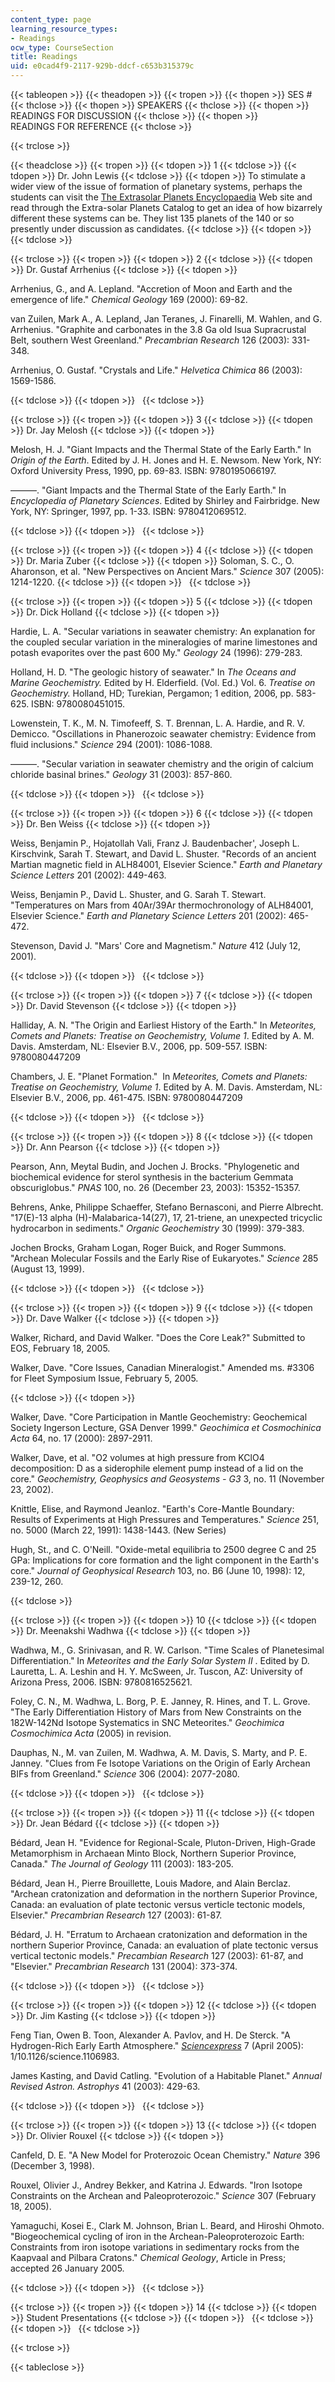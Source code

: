 ```yaml
---
content_type: page
learning_resource_types:
- Readings
ocw_type: CourseSection
title: Readings
uid: e0cad4f9-2117-929b-ddcf-c653b315379c
---
```


{{< tableopen >}}
{{< theadopen >}}
{{< tropen >}}
{{< thopen >}}
SES #
{{< thclose >}}
{{< thopen >}}
SPEAKERS
{{< thclose >}}
{{< thopen >}}
READINGS FOR DISCUSSION
{{< thclose >}}
{{< thopen >}}
READINGS FOR REFERENCE
{{< thclose >}}

{{< trclose >}}

{{< theadclose >}}
{{< tropen >}}
{{< tdopen >}}
1
{{< tdclose >}}
{{< tdopen >}}
Dr. John Lewis
{{< tdclose >}}
{{< tdopen >}}
To stimulate a wider view of the issue of formation of planetary systems, perhaps the students can visit the [The Extrasolar Planets Encyclopaedia](http://exoplanet.eu/) Web site and read through the Extra-solar Planets Catalog to get an idea of how bizarrely different these systems can be. They list 135 planets of the 140 or so presently under discussion as candidates.
{{< tdclose >}}
{{< tdopen >}}
 
{{< tdclose >}}

{{< trclose >}}
{{< tropen >}}
{{< tdopen >}}
2
{{< tdclose >}}
{{< tdopen >}}
Dr. Gustaf Arrhenius
{{< tdclose >}}
{{< tdopen >}}


Arrhenius, G., and A. Lepland. "Accretion of Moon and Earth and the emergence of life." _Chemical Geology_ 169 (2000): 69-82.

van Zuilen, Mark A., A. Lepland, Jan Teranes, J. Finarelli, M. Wahlen, and G. Arrhenius. "Graphite and carbonates in the 3.8 Ga old Isua Supracrustal Belt, southern West Greenland." _Precambrian Research_ 126 (2003): 331-348.

Arrhenius, O. Gustaf. "Crystals and Life." _Helvetica Chimica_ 86 (2003): 1569-1586.


{{< tdclose >}}
{{< tdopen >}}
 
{{< tdclose >}}

{{< trclose >}}
{{< tropen >}}
{{< tdopen >}}
3
{{< tdclose >}}
{{< tdopen >}}
Dr. Jay Melosh
{{< tdclose >}}
{{< tdopen >}}


Melosh, H. J. "Giant Impacts and the Thermal State of the Early Earth." In _Origin of the Earth_. Edited by J. H. Jones and H. E. Newsom. New York, NY: Oxford University Press, 1990, pp. 69-83. ISBN: 9780195066197.

———. "Giant Impacts and the Thermal State of the Early Earth." In _Encyclopedia of Planetary Sciences_. Edited by Shirley and Fairbridge. New York, NY: Springer, 1997, pp. 1-33. ISBN: 9780412069512.


{{< tdclose >}}
{{< tdopen >}}
 
{{< tdclose >}}

{{< trclose >}}
{{< tropen >}}
{{< tdopen >}}
4
{{< tdclose >}}
{{< tdopen >}}
Dr. Maria Zuber
{{< tdclose >}}
{{< tdopen >}}
Soloman, S. C., O. Aharonson, et al. "New Perspectives on Ancient Mars." _Science_ 307 (2005): 1214-1220.
{{< tdclose >}}
{{< tdopen >}}
 
{{< tdclose >}}

{{< trclose >}}
{{< tropen >}}
{{< tdopen >}}
5
{{< tdclose >}}
{{< tdopen >}}
Dr. Dick Holland
{{< tdclose >}}
{{< tdopen >}}


Hardie, L. A. "Secular variations in seawater chemistry: An explanation for the coupled secular variation in the mineralogies of marine limestones and potash evaporites over the past 600 My." _Geology_ 24 (1996): 279-283.

Holland, H. D. "The geologic history of seawater." In _The Oceans and Marine Geochemistry._ Edited by H. Elderfield. (Vol. Ed.) Vol. 6. _Treatise on Geochemistry._ Holland, HD; Turekian, Pergamon; 1 edition, 2006, pp. 583-625. ISBN: 9780080451015.

Lowenstein, T. K., M. N. Timofeeff, S. T. Brennan, L. A. Hardie, and R. V. Demicco. "Oscillations in Phanerozoic seawater chemistry: Evidence from fluid inclusions." _Science_ 294 (2001): 1086-1088.

———. "Secular variation in seawater chemistry and the origin of calcium chloride basinal brines." _Geology_ 31 (2003): 857-860.


{{< tdclose >}}
{{< tdopen >}}
 
{{< tdclose >}}

{{< trclose >}}
{{< tropen >}}
{{< tdopen >}}
6
{{< tdclose >}}
{{< tdopen >}}
Dr. Ben Weiss
{{< tdclose >}}
{{< tdopen >}}


Weiss, Benjamin P., Hojatollah Vali, Franz J. Baudenbacher', Joseph L. Kirschvink, Sarah T. Stewart, and David L. Shuster. "Records of an ancient Martian magnetic field in ALH84001, Elsevier Science." _Earth and Planetary Science Letters_ 201 (2002): 449-463.

Weiss, Benjamin P., David L. Shuster, and G. Sarah T. Stewart. "Temperatures on Mars from 40Ar/39Ar thermochronology of ALH84001, Elsevier Science." _Earth and Planetary Science Letters_ 201 (2002): 465-472.

Stevenson, David J. "Mars' Core and Magnetism." _Nature_ 412 (July 12, 2001).


{{< tdclose >}}
{{< tdopen >}}
 
{{< tdclose >}}

{{< trclose >}}
{{< tropen >}}
{{< tdopen >}}
7
{{< tdclose >}}
{{< tdopen >}}
Dr. David Stevenson
{{< tdclose >}}
{{< tdopen >}}


Halliday, A. N. "The Origin and Earliest History of the Earth." In _Meteorites, Comets and Planets: Treatise on Geochemistry, Volume 1_. Edited by A. M. Davis. Amsterdam, NL: Elsevier B.V., 2006, pp. 509-557. ISBN: 9780080447209

Chambers, J. E. "Planet Formation."  In _Meteorites, Comets and Planets: Treatise on Geochemistry, Volume 1_. Edited by A. M. Davis. Amsterdam, NL: Elsevier B.V., 2006, pp. 461-475. ISBN: 9780080447209


{{< tdclose >}}
{{< tdopen >}}
 
{{< tdclose >}}

{{< trclose >}}
{{< tropen >}}
{{< tdopen >}}
8
{{< tdclose >}}
{{< tdopen >}}
Dr. Ann Pearson
{{< tdclose >}}
{{< tdopen >}}


Pearson, Ann, Meytal Budin, and Jochen J. Brocks. "Phylogenetic and biochemical evidence for sterol synthesis in the bacterium Gemmata obscuriglobus." _PNAS_ 100, no. 26 (December 23, 2003): 15352-15357.

Behrens, Anke, Philippe Schaeffer, Stefano Bernasconi, and Pierre Albrecht. "17(E)-13 alpha (H)-Malabarica-14(27), 17, 21-triene, an unexpected tricyclic hydrocarbon in sediments." _Organic Geochemistry_ 30 (1999): 379-383.

Jochen Brocks, Graham Logan, Roger Buick, and Roger Summons. "Archean Molecular Fossils and the Early Rise of Eukaryotes." _Science_ 285 (August 13, 1999).


{{< tdclose >}}
{{< tdopen >}}
 
{{< tdclose >}}

{{< trclose >}}
{{< tropen >}}
{{< tdopen >}}
9
{{< tdclose >}}
{{< tdopen >}}
Dr. Dave Walker
{{< tdclose >}}
{{< tdopen >}}


Walker, Richard, and David Walker. "Does the Core Leak?" Submitted to EOS, February 18, 2005.

Walker, Dave. "Core Issues, Canadian Mineralogist." Amended ms. #3306 for Fleet Symposium Issue, February 5, 2005.


{{< tdclose >}}
{{< tdopen >}}


Walker, Dave. "Core Participation in Mantle Geochemistry: Geochemical Society Ingerson Lecture, GSA Denver 1999." _Geochimica et Cosmochinica Acta_ 64, no. 17 (2000): 2897-2911.

Walker, Dave, et al. "O2 volumes at high pressure from KClO4 decomposition: D as a siderophile element pump instead of a lid on the core." _Geochemistry, Geophysics and Geosystems - G3_ 3, no. 11 (November 23, 2002).

Knittle, Elise, and Raymond Jeanloz. "Earth's Core-Mantle Boundary: Results of Experiments at High Pressures and Temperatures." _Science_ 251, no. 5000 (March 22, 1991): 1438-1443. (New Series)

Hugh, St., and C. O'Neill. "Oxide-metal equilibria to 2500 degree C and 25 GPa: Implications for core formation and the light component in the Earth's core." _Journal of Geophysical Research_ 103, no. B6 (June 10, 1998): 12, 239-12, 260.


{{< tdclose >}}

{{< trclose >}}
{{< tropen >}}
{{< tdopen >}}
10
{{< tdclose >}}
{{< tdopen >}}
Dr. Meenakshi Wadhwa
{{< tdclose >}}
{{< tdopen >}}


Wadhwa, M., G. Srinivasan, and R. W. Carlson. "Time Scales of Planetesimal Differentiation." In _Meteorites and the Early Solar System II_ . Edited by D. Lauretta, L. A. Leshin and H. Y. McSween, Jr. Tuscon, AZ: University of Arizona Press, 2006. ISBN: 9780816525621.

Foley, C. N., M. Wadhwa, L. Borg, P. E. Janney, R. Hines, and T. L. Grove. "The Early Differentiation History of Mars from New Constraints on the 182W-142Nd Isotope Systematics in SNC Meteorites." _Geochimica Cosmochimica Acta_ (2005) in revision.

Dauphas, N., M. van Zuilen, M. Wadhwa, A. M. Davis, S. Marty, and P. E. Janney. "Clues from Fe Isotope Variations on the Origin of Early Archean BIFs from Greenland." _Science_ 306 (2004): 2077-2080.


{{< tdclose >}}
{{< tdopen >}}
 
{{< tdclose >}}

{{< trclose >}}
{{< tropen >}}
{{< tdopen >}}
11
{{< tdclose >}}
{{< tdopen >}}
Dr. Jean Bédard
{{< tdclose >}}
{{< tdopen >}}


Bédard, Jean H. "Evidence for Regional-Scale, Pluton-Driven, High-Grade Metamorphism in Archaean Minto Block, Northern Superior Province, Canada." _The Journal of Geology_ 111 (2003): 183-205.

Bédard, Jean H., Pierre Brouillette, Louis Madore, and Alain Berclaz. "Archean cratonization and deformation in the northern Superior Province, Canada: an evaluation of plate tectonic versus verticle tectonic models, Elsevier." _Precambrian Research_ 127 (2003): 61-87.

Bédard, J. H. "Erratum to Archaean cratonization and deformation in the northern Superior Province, Canada: an evaluation of plate tectonic versus vertical tectonic models." _Precambian Research_ 127 (2003): 61-87, and "Elsevier." _Precambrian Research_ 131 (2004): 373-374.


{{< tdclose >}}
{{< tdopen >}}
 
{{< tdclose >}}

{{< trclose >}}
{{< tropen >}}
{{< tdopen >}}
12
{{< tdclose >}}
{{< tdopen >}}
Dr. Jim Kasting
{{< tdclose >}}
{{< tdopen >}}


Feng Tian, Owen B. Toon, Alexander A. Pavlov, and H. De Sterck. "A Hydrogen-Rich Early Earth Atmosphere." [_Sciencexpress_](http://science.sciencemag.org/content/308/5724/1014) 7 (April 2005): 1/10.1126/science.1106983.

James Kasting, and David Catling. "Evolution of a Habitable Planet." _Annual Revised Astron. Astrophys_ 41 (2003): 429-63.


{{< tdclose >}}
{{< tdopen >}}
 
{{< tdclose >}}

{{< trclose >}}
{{< tropen >}}
{{< tdopen >}}
13
{{< tdclose >}}
{{< tdopen >}}
Dr. Olivier Rouxel
{{< tdclose >}}
{{< tdopen >}}


Canfeld, D. E. "A New Model for Proterozoic Ocean Chemistry." _Nature_ 396 (December 3, 1998).

Rouxel, Olivier J., Andrey Bekker, and Katrina J. Edwards. "Iron Isotope Constraints on the Archean and Paleoproterozoic." _Science_ 307 (February 18, 2005).

Yamaguchi, Kosei E., Clark M. Johnson, Brian L. Beard, and Hiroshi Ohmoto. "Biogeochemical cycling of iron in the Archean-Paleoproterozoic Earth: Constraints from iron isotope variations in sedimentary rocks from the Kaapvaal and Pilbara Cratons." _Chemical Geology_, Article in Press; accepted 26 January 2005.


{{< tdclose >}}
{{< tdopen >}}
 
{{< tdclose >}}

{{< trclose >}}
{{< tropen >}}
{{< tdopen >}}
14
{{< tdclose >}}
{{< tdopen >}}
Student Presentations
{{< tdclose >}}
{{< tdopen >}}
 
{{< tdclose >}}
{{< tdopen >}}
 
{{< tdclose >}}

{{< trclose >}}

{{< tableclose >}}